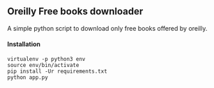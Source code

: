 ## Oreilly Free books downloader

A simple python script to download only free books offered by oreilly.

#### Installation

```shell
virtualenv -p python3 env
source env/bin/activate
pip install -Ur requirements.txt
python app.py
``` 